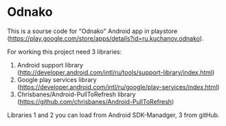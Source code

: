 Odnako
======

This is a sourse code for "Odnako" Android app in playstore (https://play.google.com/store/apps/details?id=ru.kuchanov.odnako).

For working this project need 3 libraries:

1) Android support library (http://developer.android.com/intl/ru/tools/support-library/index.html)
2) Google play services library (https://developer.android.com/intl/ru/google/play-services/index.html)
3) Chrisbanes/Android-PullToRefresh library (https://github.com/chrisbanes/Android-PullToRefresh)

Libraries 1 and 2 you can load from Android SDK-Manadger, 3 from gitHub.
